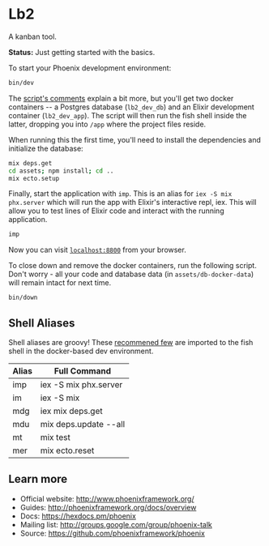 # Lb2

A kanban tool.

**Status:** Just getting started with the basics.

To start your Phoenix development environment:

```bash
bin/dev
```

The [script's comments](bin/dev) explain a bit more, but you'll get two
docker containers -- a Postgres database (`lb2_dev_db`) and an Elixir
development container (`lb2_dev_app`). The script will then run the fish shell
inside the latter, dropping you into `/app` where the project files reside.

When running this the first time, you'll need to install the dependencies and
initialize the database:

```bash
mix deps.get
cd assets; npm install; cd ..
mix ecto.setup
```

Finally, start the application with `imp`. This is an alias for `iex -S mix
phx.server` which will run the app with Elixir's interactive repl, iex. This
will allow you to test lines of Elixir code and interact with the running
application.

```bash
imp
```

Now you can visit [`localhost:8800`](http://localhost:8800) from your browser.

To close down and remove the docker containers, run the following script.
Don't worry - all your code and database data (in `assets/db-docker-data`)
will remain intact for next time.

```bash
bin/down
```

## Shell Aliases

Shell aliases are groovy! These [recommened few](assets/dev-env/config.fish) are imported to the fish shell in the docker-based dev environment.

| Alias | Full Command          |
| ----- | --------------------- |
| imp   | iex -S mix phx.server |
| im    | iex -S mix            |
| mdg   | iex mix deps.get      |
| mdu   | mix deps.update --all |
| mt    | mix test              |
| mer   | mix ecto.reset        |

## Learn more

  * Official website: http://www.phoenixframework.org/
  * Guides: http://phoenixframework.org/docs/overview
  * Docs: https://hexdocs.pm/phoenix
  * Mailing list: http://groups.google.com/group/phoenix-talk
  * Source: https://github.com/phoenixframework/phoenix
